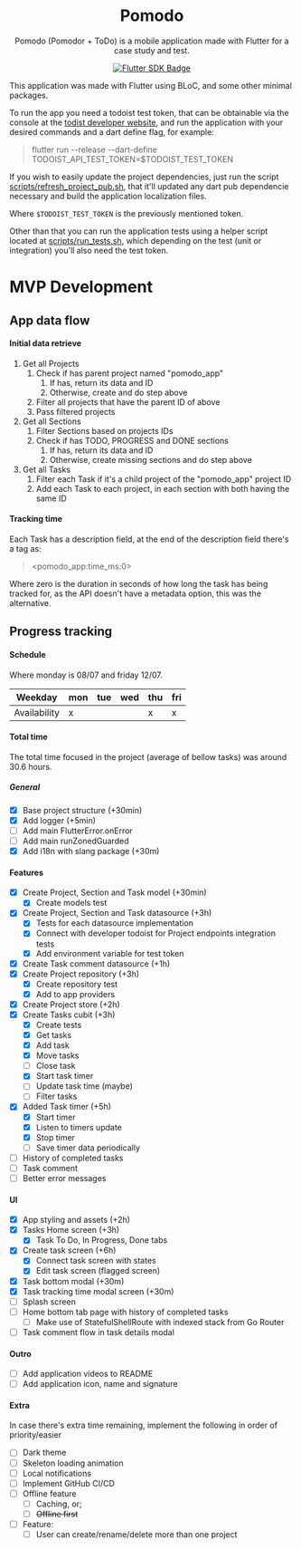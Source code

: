 <h1 align="center">Pomodo</h1>

<div align="center">

Pomodo (Pomodor + ToDo) is a mobile application made with Flutter for a case study and test.

[![Flutter SDK Badge](https://img.shields.io/badge/SDK-Flutter-blue)](https://flutter.dev/docs)

</div>

This application was made with Flutter using BLoC, and some other minimal packages.

To run the app you need a todoist test token, that can be obtainable via the console at the [todist developer website](https://developer.todoist.com/), and run the application with your desired commands and a dart define flag, for example:

> flutter run --release --dart-define TODOIST_API_TEST_TOKEN=$TODOIST_TEST_TOKEN

If you wish to easily update the project dependencies, just run the script [scripts/refresh_project_pub.sh](./scripts/refresh_project_pub.sh), that it'll updated any dart pub dependencie necessary and build the application localization files.

Where `$TODOIST_TEST_TOKEN` is the previously mentioned token.

Other than that you can run the application tests using a helper script located at [scripts/run_tests.sh](./scripts/run_tests.sh), which depending on the test (unit or integration) you'll also need the test token.

# MVP Development

## App data flow

#### Initial data retrieve

1. Get all Projects
   1. Check if has parent project named "pomodo_app"
      1. If has, return its data and ID
      2. Otherwise, create and do step above
   2. Filter all projects that have the parent ID of above
   3. Pass filtered projects
2. Get all Sections
   1. Filter Sections based on projects IDs
   2. Check if has TODO, PROGRESS and DONE sections
      1. If has, return its data and ID
      2. Otherwise, create missing sections and do step above
3. Get all Tasks
   1. Filter each Task if it's a child project of the "pomodo_app" project ID
   2. Add each Task to each project, in each section with both having the same ID

#### Tracking time

Each Task has a description field, at the end of the description field there's a tag as:

> <pomodo_app:time_ms:0>

Where zero is the duration in seconds of how long the task has being tracked for, as the API doesn't have a metadata option, this was the alternative.

## Progress tracking

#### Schedule

Where monday is 08/07 and friday 12/07.

| Weekday      | mon | tue | wed | thu | fri |
| ------------ | --- | --- | --- | --- | --- |
| Availability | x   |     |     | x   | x   |

#### Total time

The total time focused in the project (average of bellow tasks) was around 30.6 hours.

##### General

- [x] Base project structure (+30min)
- [x] Add logger (+5min)
- [ ] Add main FlutterError.onError
- [ ] Add main runZonedGuarded
- [x] Add i18n with slang package (+30m)

#### Features

- [x] Create Project, Section and Task model (+30min)
  - [x] Create models test
- [x] Create Project, Section and Task datasource (+3h)
  - [x] Tests for each datasource implementation
  - [x] Connect with developer todoist for Project endpoints integration tests
  - [x] Add environment variable for test token
- [x] Create Task comment datasource (+1h)
- [x] Create Project repository (+3h)
  - [x] Create repository test
  - [x] Add to app providers
- [x] Create Project store (+2h)
- [x] Create Tasks cubit (+3h)
  - [x] Create tests
  - [x] Get tasks
  - [x] Add task
  - [x] Move tasks
  - [ ] Close task
  - [x] Start task timer
  - [ ] Update task time (maybe)
  - [ ] Filter tasks
- [x] Added Task timer (+5h)
  - [x] Start timer
  - [x] Listen to timers update
  - [x] Stop timer
  - [ ] Save timer data periodically
- [ ] History of completed tasks
- [ ] Task comment
- [ ] Better error messages

#### UI

- [x] App styling and assets (+2h)
- [x] Tasks Home screen (+3h)
  - [x] Task To Do, In Progress, Done tabs
- [x] Create task screen (+6h)
  - [x] Connect task screen with states
  - [x] Edit task screen (flagged screen)
- [x] Task bottom modal (+30m)
- [x] Task tracking time modal screen (+30m)
- [ ] Splash screen
- [ ] Home bottom tab page with history of completed tasks
  - [ ] Make use of StatefulShellRoute with indexed stack from Go Router
- [ ] Task comment flow in task details modal

#### Outro

- [ ] Add application videos to README
- [ ] Add application icon, name and signature

#### Extra

In case there's extra time remaining, implement the following in order of priority/easier

- [ ] Dark theme
- [ ] Skeleton loading animation
- [ ] Local notifications
- [ ] Implement GitHub CI/CD
- [ ] Offline feature
  - [ ] Caching, or;
  - [ ] <s>Offline first</s>
- [ ] Feature:
  - [ ] User can create/rename/delete more than one project
